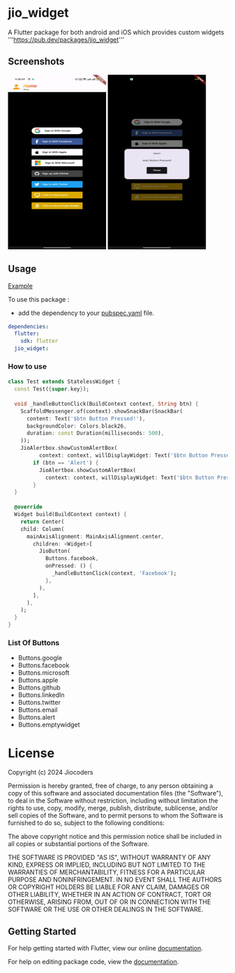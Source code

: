 # jio_widget

A Flutter package for both android and iOS which provides custom widgets
'''https://pub.dev/packages/jio_widget'''

## Screenshots

<img src="https://github.com/JioCoders/jio_widget/blob/main/example/screenshots/ss1.jpeg?raw=true" height="400em" width="225em" />

<img src="https://raw.githubusercontent.com/JioCoders/jio_widget/main/example/screenshots/ss2.jpeg" height="400em" width="225em" />

## Usage

[Example](https://github.com/JioCoders/jio_widget/blob/main/example/lib/main.dart)

To use this package :

- add the dependency to your [pubspec.yaml](https://github.com/JioCoders/jio_widget/blob/main/pubspec.yaml) file.

```yaml
dependencies:
  flutter:
    sdk: flutter
  jio_widget:
```

### How to use

```dart
class Test extends StatelessWidget {
  const Test({super.key});

  void _handleButtonClick(BuildContext context, String btn) {
    ScaffoldMessenger.of(context).showSnackBar(SnackBar(
      content: Text('$btn Button Pressed!'),
      backgroundColor: Colors.black26,
      duration: const Duration(milliseconds: 500),
    ));
    JioAlertbox.showCustomAlertBox(
          context: context, willDisplayWidget: Text('$btn Button Pressed!'));
        if (btn == 'Alert') {
          JioAlertbox.showCustomAlertBox(
            context: context, willDisplayWidget: Text('$btn Button Pressed!'));
        }
  }

  @override
  Widget build(BuildContext context) {
    return Center(
    child: Column(
      mainAxisAlignment: MainAxisAlignment.center,
        children: <Widget>[
          JioButton(
            Buttons.facebook,
            onPressed: () {
              _handleButtonClick(context, 'Facebook');
            },
          ),
        ],
      ),
    );
  }
}

```

### List Of Buttons

- Buttons.google
- Buttons.facebook
- Buttons.microsoft
- Buttons.apple
- Buttons.github
- Buttons.linkedIn
- Buttons.twitter
- Buttons.email
- Buttons.alert
- Buttons.emptywidget

# License

Copyright (c) 2024 Jiocoders

Permission is hereby granted, free of charge, to any person obtaining a copy
of this software and associated documentation files (the "Software"), to deal
in the Software without restriction, including without limitation the rights
to use, copy, modify, merge, publish, distribute, sublicense, and/or sell
copies of the Software, and to permit persons to whom the Software is
furnished to do so, subject to the following conditions:

The above copyright notice and this permission notice shall be included in all
copies or substantial portions of the Software.

THE SOFTWARE IS PROVIDED "AS IS", WITHOUT WARRANTY OF ANY KIND, EXPRESS OR
IMPLIED, INCLUDING BUT NOT LIMITED TO THE WARRANTIES OF MERCHANTABILITY,
FITNESS FOR A PARTICULAR PURPOSE AND NONINFRINGEMENT. IN NO EVENT SHALL THE
AUTHORS OR COPYRIGHT HOLDERS BE LIABLE FOR ANY CLAIM, DAMAGES OR OTHER
LIABILITY, WHETHER IN AN ACTION OF CONTRACT, TORT OR OTHERWISE, ARISING FROM,
OUT OF OR IN CONNECTION WITH THE SOFTWARE OR THE USE OR OTHER DEALINGS IN THE
SOFTWARE.

## Getting Started

For help getting started with Flutter, view our online [documentation](https://flutter.io/).

For help on editing package code, view the [documentation](https://flutter.io/developing-packages/).
